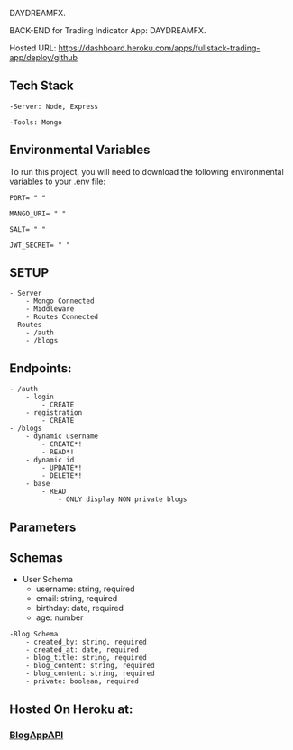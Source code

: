 DAYDREAMFX.

BACK-END for Trading Indicator App: DAYDREAMFX. 

Hosted URL: https://dashboard.heroku.com/apps/fullstack-trading-app/deploy/github

## Tech Stack
    -Server: Node, Express 

    -Tools: Mongo

## Environmental Variables
To run this project, you will need to download the following environmental variables to your .env file:

    PORT= " "

    MANGO_URI= " "

    SALT= " " 

    JWT_SECRET= " "

## SETUP
    - Server
        - Mongo Connected
        - Middleware
        - Routes Connected
    - Routes
        - /auth
        - /blogs
## Endpoints:
    - /auth
        - login
            - CREATE
        - registration
            - CREATE
    - /blogs
        - dynamic username
            - CREATE*!
            - READ*!
        - dynamic id
            - UPDATE*!
            - DELETE*!
        - base
            - READ
                - ONLY display NON private blogs
    
## Parameters


## Schemas
   - User Schema
        - username: string, required
        - email: string, required
        - birthday: date, required
        - age: number

        
    -Blog Schema
        - created_by: string, required
        - created_at: date, required
        - blog_title: string, required
        - blog_content: string, required
        - blog_content: string, required
        - private: boolean, required 
        
## Hosted On Heroku at: 
### [BlogAppAPI](https://neondaydreams-blog-app.herokuapp.com/)